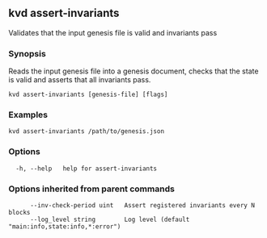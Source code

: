 <!--
title: assert-invariants
-->
## kvd assert-invariants

Validates that the input genesis file is valid and invariants pass

### Synopsis

Reads the input genesis file into a genesis document, checks that the state is valid and asserts that all invariants pass.

```
kvd assert-invariants [genesis-file] [flags]
```

### Examples

```
kvd assert-invariants /path/to/genesis.json
```

### Options

```
  -h, --help   help for assert-invariants
```

### Options inherited from parent commands

```
      --inv-check-period uint   Assert registered invariants every N blocks
      --log_level string        Log level (default "main:info,state:info,*:error")
```

